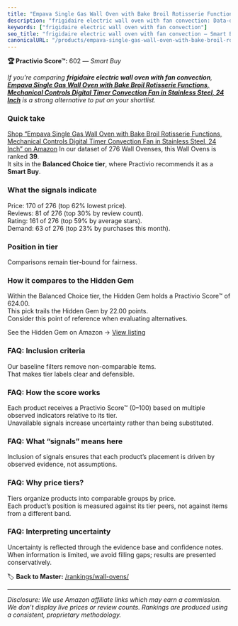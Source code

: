 ```yaml
---
title: "Empava Single Gas Wall Oven with Bake Broil Rotisserie Functions, Mechanical Controls Digital Timer Convection Fan in Stainless Steel, 24 Inch"
description: "frigidaire electric wall oven with fan convection: Data-driven within Balanced Choice ranking using the Practivio Score™. Positioned by quality, value, demand,…"
keywords: ["frigidaire electric wall oven with fan convection"]
seo_title: "frigidaire electric wall oven with fan convection — Smart Buy Balanced Choice (2025)"
canonicalURL: "/products/empava-single-gas-wall-oven-with-bake-broil-rotisserie-functions-mechanical-controls-digital-timer-convection-fan-in-stainless-steel-24-inch-B08356S45W/"
---
```


**🏆 Practivio Score™:** 602 — _Smart Buy_


*If you're comparing **frigidaire electric wall oven with fan convection**, **[Empava Single Gas Wall Oven with Bake Broil Rotisserie Functions, Mechanical Controls Digital Timer Convection Fan in Stainless Steel, 24 Inch](https://www.amazon.com/dp/B08356S45W?tag=practivio-20)** is a strong alternative to put on your shortlist.*
### Quick take
[Shop “Empava Single Gas Wall Oven with Bake Broil Rotisserie Functions, Mechanical Controls Digital Timer Convection Fan in Stainless Steel, 24 Inch” on Amazon](https://www.amazon.com/dp/B08356S45W?tag=practivio-20)
In our dataset of 276 Wall Ovenses, this Wall Ovens is ranked **39**.  
It sits in the **Balanced Choice tier**, where Practivio recommends it as a **Smart Buy**.

### What the signals indicate
Price: 170 of 276 (top 62% lowest price).  
Reviews: 81 of 276 (top 30% by review count).  
Rating: 161 of 276 (top 59% by average stars).  
Demand: 63 of 276 (top 23% by purchases this month).

### Position in tier
Comparisons remain tier-bound for fairness.

### How it compares to the Hidden Gem
Within the Balanced Choice tier, the Hidden Gem holds a Practivio Score™ of 624.00.  
This pick trails the Hidden Gem by 22.00 points.  
Consider this point of reference when evaluating alternatives.  

See the Hidden Gem on Amazon → [View listing](https://www.amazon.com/dp/B0DGJZT9QN?tag=practivio-20)

### FAQ: Inclusion criteria
Our baseline filters remove non-comparable items.  
That makes tier labels clear and defensible.

### FAQ: How the score works
Each product receives a Practivio Score™ (0–100) based on multiple observed indicators relative to its tier.  
Unavailable signals increase uncertainty rather than being substituted.

### FAQ: What “signals” means here
Inclusion of signals ensures that each product’s placement is driven by observed evidence, not assumptions.

### FAQ: Why price tiers?
Tiers organize products into comparable groups by price.  
Each product’s position is measured against its tier peers, not against items from a different band.

### FAQ: Interpreting uncertainty
Uncertainty is reflected through the evidence base and confidence notes.  
When information is limited, we avoid filling gaps; results are presented conservatively.


🏷️ **Back to Master:** [/rankings/wall-ovens/](/rankings/wall-ovens/)

---
_Disclosure: We use Amazon affiliate links which may earn a commission. We don’t display live prices or review counts. Rankings are produced using a consistent, proprietary methodology._
